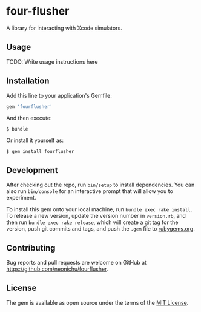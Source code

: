# four-flusher

A library for interacting with Xcode simulators.

## Usage

TODO: Write usage instructions here

## Installation

Add this line to your application's Gemfile:

```ruby
gem 'fourflusher'
```

And then execute:

    $ bundle

Or install it yourself as:

    $ gem install fourflusher

## Development

After checking out the repo, run `bin/setup` to install dependencies. You can also run `bin/console` for an interactive prompt that will allow you to experiment.

To install this gem onto your local machine, run `bundle exec rake install`. To release a new version, update the version number in `version.rb`, and then run `bundle exec rake release`, which will create a git tag for the version, push git commits and tags, and push the `.gem` file to [rubygems.org](https://rubygems.org).

## Contributing

Bug reports and pull requests are welcome on GitHub at https://github.com/neonichu/fourflusher.

## License

The gem is available as open source under the terms of the [MIT License](http://opensource.org/licenses/MIT).
